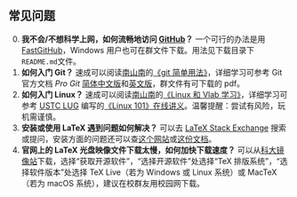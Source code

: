 ## 常见问题

0. **我不会/不想科学上网，如何流畅地访问 [GitHub](https://github.com)？**
   一个可行的办法是用 [FastGitHub](https://cloud.tsinghua.edu.cn/d/df482a15afb64dfeaff8/)，Windows 用户也可在群文件下载。用法见下载目录下`README.md`文件。
1. **如何入门 Git？**
   速成可以阅读[南山南](https://git.lug.ustc.edu.cn/CA)的[《git 简单用法》](https://git.lug.ustc.edu.cn/CA/2022ics/-/blob/master/documents/2.git_use_guide)，详细学习可参考 Git 官方文档 _Pro Git_ [简体中文版](https://git-scm.com/book/zh/v2)和[英文版](https://git-scm.com/book/en/v2)，群文件有可下载的 pdf。
1. **如何入门 Linux？**
   速成可以阅读[南山南](https://git.lug.ustc.edu.cn/CA)的[《Linux 和 Vlab 学习》](https://git.lug.ustc.edu.cn/CA/2022ics/-/blob/master/documents/4.vlab_linux_simple)，详细学习可参考 [USTC LUG](https://lug.ustc.edu.cn) 编写的[《Linux 101》在线讲义](https://101.lug.ustc.edu.cn)。温馨提醒：尝试有风险，玩机需谨慎。
1. **安装或使用 LaTeX 遇到问题如何解决？**
   可以去 [LaTeX Stack Exchange](https://tex.stackexchange.com) 搜索或提问，安装方面的问题还可以查[这个网站](https://ctan.org/pkg/install-latex-guide-zh-cn)或[这份文档](https://mirrors.pku.edu.cn/ctan/info/install-latex-guide-zh-cn/install-latex-guide-zh-cn.pdf)。
1. **官网上的 LaTeX 光盘映像文件下载太慢，如何加快下载速度？**
   可以从[科大镜像站](https://mirrors.ustc.edu.cn)下载，选择“获取开源软件”，“选择开源软件”处选择“TeX 排版系统”，“选择软件版本”处选择 TeX Live（若为 Windows 或 Linux 系统）或 MacTeX（若为 macOS 系统），建议在校群友用校园网下载。
